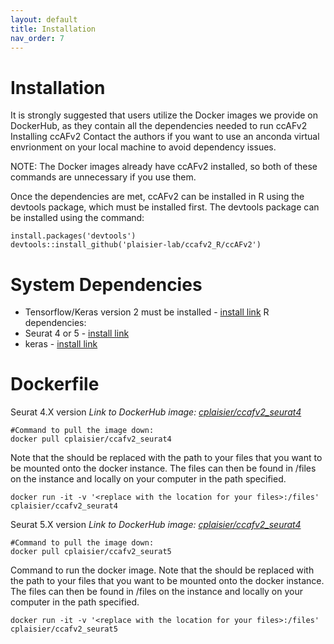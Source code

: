 ```yaml
---
layout: default
title: Installation
nav_order: 7
---
```

#  Installation
It is strongly suggested that users utilize the Docker images we provide on DockerHub, as they contain all the dependencies needed to run ccAFv2
Installing ccAFv2
Contact the authors if you want to use an anconda virtual envrionment on your local machine to avoid dependency issues. 

NOTE: The Docker images already have ccAFv2 installed, so both of these commands are unnecessary if you use them.

Once the dependencies are met, ccAFv2 can be installed in R using the devtools package, which must be installed first. The devtools package can be installed using the command:
```
install.packages('devtools')
devtools::install_github('plaisier-lab/ccafv2_R/ccAFv2')
```
# System Dependencies
- Tensorflow/Keras version 2 must be installed - [install link](https://www.tensorflow.org/install)
R dependencies:
- Seurat 4 or 5 - [install link](https://satijalab.org/seurat/articles/install_v5)
- keras - [install link](https://cran.r-project.org/web/packages/keras/vignettes/)

# Dockerfile

Seurat 4.X version *Link to DockerHub image: [cplaisier/ccafv2_seurat4](https://hub.docker.com/r/cplaisier/ccafv2_seurat4)*
```
#Command to pull the image down:
docker pull cplaisier/ccafv2_seurat4
```
Note that the should be replaced with the path to your files that you want to be mounted onto the docker instance. The files can then be found in /files on the instance and locally on your computer in the path specified.

```
docker run -it -v '<replace with the location for your files>:/files' cplaisier/ccafv2_seurat4
```
Seurat 5.X version *Link to DockerHub image: [cplaisier/ccafv2_seurat4](https://hub.docker.com/r/cplaisier/ccafv2_seurat5)*
```
#Command to pull the image down:
docker pull cplaisier/ccafv2_seurat5
```
Command to run the docker image. Note that the should be replaced with the path to your files that you want to be mounted onto the docker instance. The files can then be found in /files on the instance and locally on your computer in the path specified.
```
docker run -it -v '<replace with the location for your files>:/files' cplaisier/ccafv2_seurat5
```

